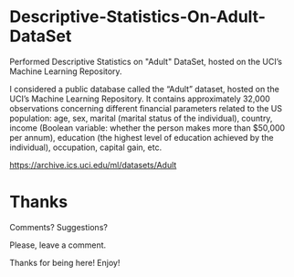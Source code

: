 # Descriptive-Statistics-On-Adult-DataSet

Performed Descriptive Statistics on "Adult" DataSet, hosted on the UCI’s Machine Learning Repository.

I considered a public database called the “Adult” dataset, hosted on the UCI’s Machine Learning Repository. It contains approximately 32,000 observations concerning different financial parameters related to the US population: age, sex, marital (marital status of the individual), country, income (Boolean variable: whether the person makes more than $50,000 per annum), education (the highest level of education achieved by the individual), occupation, capital gain, etc.

https://archive.ics.uci.edu/ml/datasets/Adult

# Thanks

Comments? Suggestions?

Please, leave a comment.

Thanks for being here! Enjoy!
